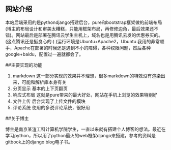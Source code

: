 ## 网站介绍

  本站后端采用的是pythondjango搭建后台，pure和bootstrap框架做的前端布局(博主的布局设计和审美太糟糕，只能用框架布局，再修修边角，最后效果还不错)。网站最后是部署在腾讯云学生主机上，域名也是用腾讯云发的优惠券买的。(这点腾讯还是挺良心的:) )运行环境是Ubuntu+Apache2，Ubuntu 我用的非常顺手，Apache在部署的时候还是遇到不小的障碍，各种权限问题，然后各种google+baidu，配置过一遍就都会了。

##主要实现的功能
1. markdown    这一部分实现的效果并不理想，很多markdown的特效没有渲染出来，可能和解析库本身有关
2. 分页显示    基本的上下页翻页
3. 响应式布局    这就是pure带来的最大好处，网站在手机上浏览的效果特别好
4. 文件上传    后台实现了上传文件的模块
5. 评论系统    使用的多说评论系统，很好用

##关于博主

博主是南京某渣工科计算机学院学生，一直以来就有搭建个人博客的想法。最近在学习python，所以用了python最火的web框架django来搭建，参考的资料是gitbook上的django blog电子书。
